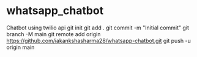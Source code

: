 # whatsapp_chatbot
Chatbot using twilio api 
git init
git add .
git commit -m "Initial commit"
git branch -M main
git remote add origin https://github.com/iakankshasharma28/whatsapp-chatbot.git
git push -u origin main
